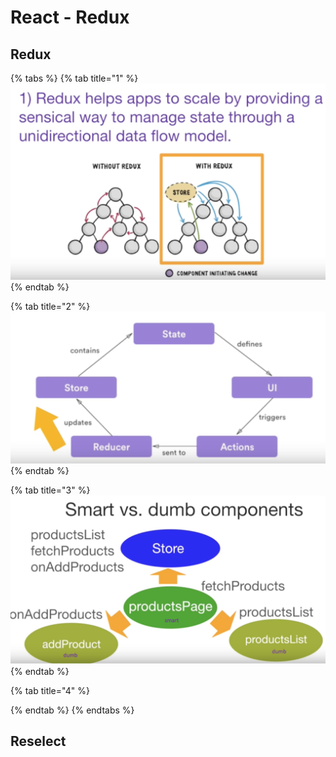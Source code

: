 # React - Redux

## Redux

{% tabs %}
{% tab title="1" %}
![](../../.gitbook/assets/image%20%2880%29.png)
{% endtab %}

{% tab title="2" %}
![](../../.gitbook/assets/image%20%2827%29.png)
{% endtab %}

{% tab title="3" %}
![](../../.gitbook/assets/image%20%28206%29.png)
{% endtab %}

{% tab title="4" %}

{% endtab %}
{% endtabs %}

## Reselect

